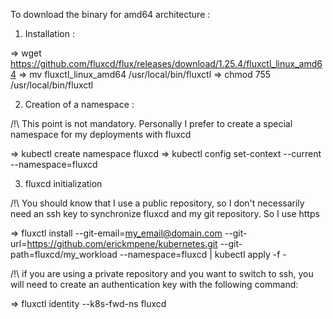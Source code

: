 To download the binary for amd64 architecture :


1. Installation :

=> wget https://github.com/fluxcd/flux/releases/download/1.25.4/fluxctl_linux_amd64
=> mv fluxctl_linux_amd64 /usr/local/bin/fluxctl
=> chmod 755 /usr/local/bin/fluxctl

2. Creation of a namespace :

/!\ This point is not mandatory. Personally I prefer to create a special namespace for my deployments with fluxcd

=> kubectl create namespace fluxcd
=> kubectl config set-context --current --namespace=fluxcd


3. fluxcd initialization

/!\ You should know that I use a public repository, so I don't necessarily need an ssh key to synchronize fluxcd and my git repository. So I use https

=> fluxctl install --git-email=my_email@domain.com --git-url=https://github.com/erickmpene/kubernetes.git --git-path=fluxcd/my_workload --namespace=fluxcd | kubectl apply -f -

/!\ if you are using a private repository and you want to switch to ssh, you will need to create an authentication key with the following command:

=> fluxctl identity --k8s-fwd-ns fluxcd






